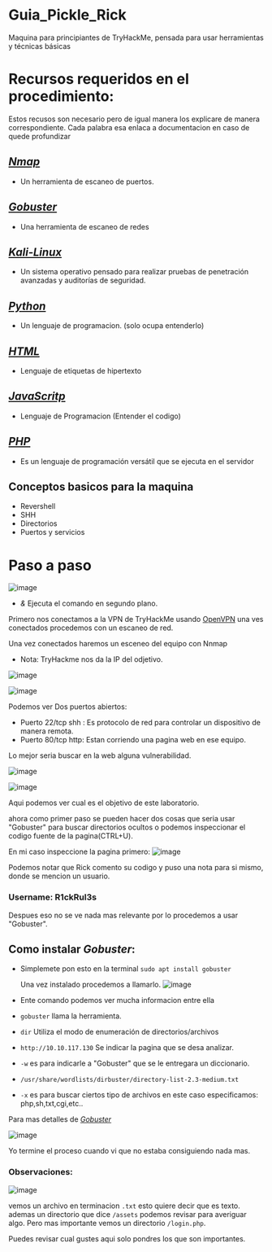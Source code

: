 # Guia_Pickle_Rick
Maquina para principiantes de TryHackMe, pensada para usar herramientas y técnicas básicas

# Recursos requeridos en el procedimiento:
  Estos recusos son necesario pero de igual manera los explicare de manera correspondiente.
  Cada palabra esa enlaca a documentacion en caso de quede profundizar

## _[Nmap](https://nmap.org/docs.html)_
- Un herramienta de escaneo de puertos.

## _[Gobuster](https://hackertarget.com/gobuster-tutorial/)_
- Una herramienta de escaneo de redes

## _[Kali-Linux](https://www.kali.org/docs/)_
- Un sistema operativo pensado para realizar pruebas de penetración avanzadas y auditorías de seguridad.

## _[Python](https://www.python.org/)_
- Un lenguaje de programacion. (solo ocupa entenderlo)

## _[HTML](https://developer.mozilla.org/es/docs/Web/HTML)_
- Lenguaje de etiquetas de hipertexto
## _[JavaScritp](https://developer.mozilla.org/es/docs/Web/JavaScript)_
- Lenguaje de Programacion (Entender el codigo) 

## _[PHP](https://www.strato.es/faq/hosting/que-es-php-y-como-lo-utilizo/)_

- Es un lenguaje de programación versátil que se ejecuta en el servidor

## Conceptos basicos para la maquina

- Revershell
- SHH
- Directorios
- Puertos y servicios

# Paso a paso 
![image](https://github.com/user-attachments/assets/b857d3e8-d271-437c-ba27-0cc06009ccab)
- *&* Ejecuta el comando en segundo plano.
  
Primero nos conectamos a la VPN de TryHackMe usando [OpenVPN](https://openvpn.net/as-docs/linux.html#tutorial--connect-from-linux) una ves conectados procedemos con un escaneo de red. 

Una vez conectados haremos un esceneo del equipo con Nnmap 
 -  Nota: TryHackme nos da la IP del odjetivo.
    
   ![image](https://github.com/user-attachments/assets/af097b5c-798d-4626-bf29-c02cac5ad01c)


![image](https://github.com/user-attachments/assets/dcc76218-3fa2-494b-beb7-47fd02dc1abe)

Podemos ver Dos puertos abiertos: 
- Puerto 22/tcp shh : Es protocolo de red para controlar un dispositivo de manera remota.
- Puerto 80/tcp http: Estan corriendo una pagina web en ese equipo.

Lo mejor seria buscar en la web alguna vulnerabilidad.

![image](https://github.com/user-attachments/assets/680b0410-d1c8-4c36-976c-a09782b83287)

![image](https://github.com/user-attachments/assets/4578cd72-83bf-4c9b-bb25-c1f1e04427f1)

Aqui podemos ver cual es el objetivo de este laboratorio. 

ahora como primer paso se pueden hacer dos cosas que seria usar "Gobuster" para buscar directorios ocultos o podemos inspeccionar el codigo fuente de la pagina(CTRL+U).

En mi caso inspeccione la pagina primero:
![image](https://github.com/user-attachments/assets/527cb5b3-5c72-4916-a8d0-2925e7f3246f)

Podemos notar que Rick comento su codigo y puso una nota para si mismo, donde se mencion un usuario.

### Username: R1ckRul3s

Despues eso no se ve nada mas relevante por lo procedemos a usar "Gobuster". 

## Como instalar _Gobuster_:
- Simplemete pon esto en la terminal `sudo apt install gobuster`

  Una vez instalado procedemos a llamarlo.
  ![image](https://github.com/user-attachments/assets/e058efed-7b37-452c-a7fd-862663b318e6)
- Ente comando podemos ver mucha informacion entre ella
- `gobuster` llama la herramienta.
- `dir` Utiliza el modo de enumeración de directorios/archivos
- `http://10.10.117.130` Se indicar la pagina que se desa analizar.
- `-w` es para indicarle a "Gobuster" que se le entregara un diccionario.
- `/usr/share/wordlists/dirbuster/directory-list-2.3-medium.txt`
- `-x` es para buscar ciertos tipo de archivos en este caso especificamos: php,sh,txt,cgi,etc..

Para mas detalles de _[Gobuster](https://hackertarget.com/gobuster-tutorial/)_

![image](https://github.com/user-attachments/assets/15d20262-9812-490e-a163-78ae43e4d947)

Yo termine el proceso cuando vi que no estaba consiguiendo nada mas. 

### Observaciones: 
![image](https://github.com/user-attachments/assets/7fd0ce21-2d9f-490a-be65-ae2347d518c8)

vemos un archivo en terminacion `.txt` esto quiere decir que es texto. 
ademas un directorio que dice `/assets` podemos revisar para averiguar algo.
Pero mas importante vemos un directorio `/login.php`.

Puedes revisar cual gustes aqui solo pondres los que son importantes.

























